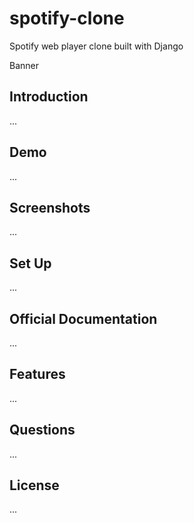 # spotify-clone
Spotify web player clone built with Django

Banner

## Introduction

...

## Demo

...

## Screenshots

...

## Set Up

...

## Official Documentation

...

## Features

...

## Questions

...

## License

...
